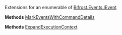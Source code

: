 Extensions for an enumerable of [Bifrost.Events.IEvent](Bifrost.Events.IEvent)

**Methods**
[MarkEventsWithCommandDetails](Bifrost.Events.EventExtensions.MarkEventsWithCommandDetails)


**Methods**
[ExpandExecutionContext](Bifrost.Events.EventExtensions.ExpandExecutionContext)
